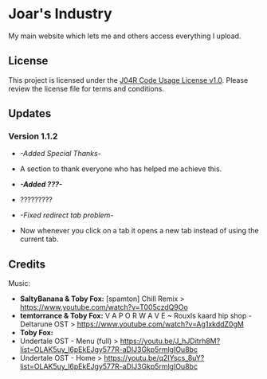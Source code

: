 # Joar's Industry

My main website which lets me and others access everything I upload.

## License

This project is licensed under the [J04R Code Usage License v1.0](LICENSE). Please review the license file for terms and conditions.

## Updates

### Version 1.1.2

- *-Added Special Thanks-*
 - A section to thank everyone who has helped me achieve this.

- ***-Added ???-***
 - ?????????

- *-Fixed redirect tab problem-*
 - Now whenever you click on a tab it opens a new tab instead of using the current tab.

## Credits

Music: 
- **SaltyBanana & Toby Fox:**
  [spamton] Chill Remix > https://www.youtube.com/watch?v=T005czdQ9Oo
- **temtorrance & Toby Fox:**
V A P O R W A V E ~ Rouxls kaard hip shop - Deltarune OST > https://www.youtube.com/watch?v=Ag1xkddZ0gM
- **Toby Fox:**
- Undertale OST - Menu (full) > https://youtu.be/J_hJDitrh8M?list=OLAK5uy_l6pEkEJgy577R-aDlJ3Gkp5rmlgIOu8bc
- Undertale OST - Home > https://youtu.be/q2IYscs_8uY?list=OLAK5uy_l6pEkEJgy577R-aDlJ3Gkp5rmlgIOu8bc
